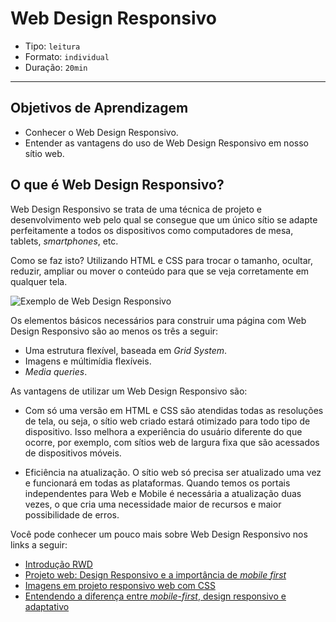 # Web Design Responsivo

- Tipo: `leitura`
- Formato: `individual`
- Duração: `20min`

***

## Objetivos de Aprendizagem

- Conhecer o Web Design Responsivo.
- Entender as vantagens do uso de Web Design Responsivo em nosso sítio web.

## O que é Web Design Responsivo?

Web Design Responsivo se trata de uma técnica de projeto e desenvolvimento web pelo qual se consegue que um único sítio se adapte perfeitamente a todos os dispositivos como computadores de mesa, tablets, *smartphones*, etc.

Como se faz isto? Utilizando HTML e CSS para trocar o tamanho, ocultar, reduzir, ampliar ou mover o conteúdo para que se veja corretamente em qualquer tela.

![Exemplo de Web Design Responsivo](https://designmodo.com/wp-content/uploads/2011/10/4.jpg)

Os elementos básicos necessários para construir uma página com Web Design Responsivo são ao menos os três a seguir:

- Uma estrutura flexível, baseada em *Grid System*.
- Imagens e múltimídia flexíveis.
- *Media queries*.

As vantagens de utilizar um Web Design Responsivo são:

- Com só uma versão em HTML e CSS são atendidas todas as resoluções de tela, ou seja, o sítio web criado estará otimizado para todo tipo de dispositivo. Isso melhora a experiência do usuário diferente do que ocorre, por exemplo, com sítios web de largura fixa que são acessados de dispositivos móveis. 

- Eficiência na atualização. O sítio web só precisa ser atualizado uma vez e funcionará em todas as plataformas. Quando temos os portais independentes para Web e Mobile é necessária a atualização duas vezes, o que cria uma necessidade maior de recursos e maior possibilidade de erros. 

Você pode conhecer um pouco mais sobre Web Design Responsivo nos links a seguir:
 
- [Introdução RWD](https://www.youtube.com/watch?v=HZfESVi3Ebk)
- [Projeto web: Design Responsivo e a importância de *mobile first*](https://www.360br.com.br/blog/mobile-first-entenda-importancia-de-ter-um-site-responsivo/)
- [Imagens em projeto responsivo web com CSS](https://tableless.com.br/imagens-responsivas-de-alta-performance/)
- [Entendendo a diferença entre *mobile-first*, design responsivo e adaptativo](https://medium.com/@fnandaleite/entendendo-as-diferen%C3%A7as-entre-design-responsivo-adaptativo-e-mobile-first-ea3c61fc9181)
